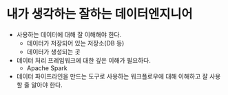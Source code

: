 # 내가 생각하는 잘하는 데이터엔지니어

- 사용하는 데이터에 대해 잘 이해해야 한다.
    - 데이터가 저장되어 있는 저장소(DB 등)
    - 데이터가 생성되는 곳
- 데이터 처리 프레임워크에 대한 깊은 이해가 필요하다.
    - Apache Spark
- 데이터 파이프라인을 만드는 도구로 사용하는 워크플로우에 대해 이해하고 잘 사용할 줄 알아야 한다.